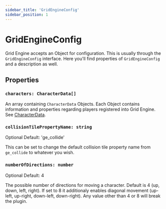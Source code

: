 ```yaml
---
sidebar_title: 'GridEngineConfig'
sidebar_position: 1
---
```


# GridEngineConfig

Grid Engine accepts an Object for configuration. This is usually through the `GridEngineConfig` interface. Here you'll find properties of `GridEngineConfig` and a description as well.

## Properties

### `characters: CharacterData[]`

An array containing `CharacterData` Objects. Each Object contains information and properties regarding players registered into Grid Engine. See [CharacterData](/api/characterdata).

### `collisionTilePropertyName: string`

<span class="badge badge--info">Optional</span> <span class="badge badge--primary">Default: 'ge_collide'</span>

This can be set to change the default collision tile property name from `ge_collide` to whatever you wish.

### `numberOfDirections: number`

<span class="badge badge--info">Optional</span> <span class="badge badge--primary">Default: 4</span>

The possible number of directions for moving a character. Default is 4 (up, down, left, right). If set to 8 it additionaly enables diagonal movement (up-left, up-right, down-left, down-right). Any value other than 4 or 8 will break the plugin.